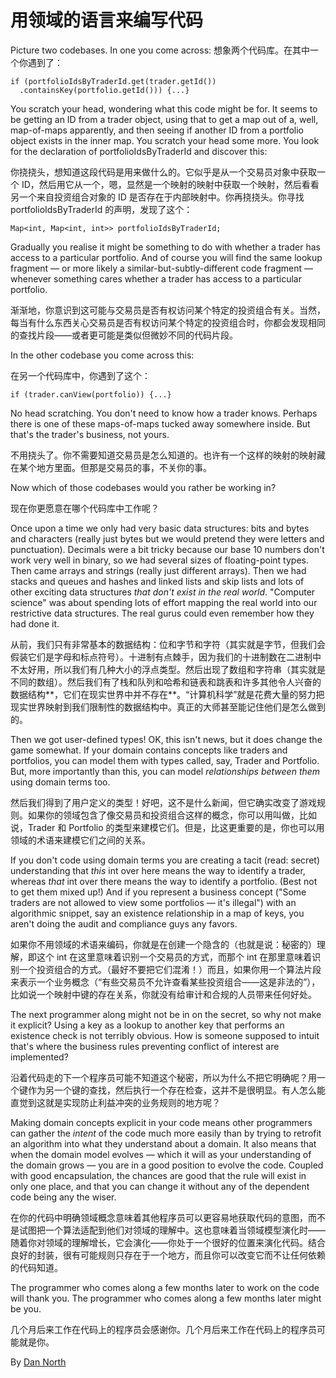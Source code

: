 # 用领域的语言来编写代码

Picture two codebases. In one you come across:
想象两个代码库。在其中一个你遇到了：

```
if (portfolioIdsByTraderId.get(trader.getId())
  .containsKey(portfolio.getId())) {...}
```
  
You scratch your head, wondering what this code might be for. It seems to be getting an ID from a trader object, using that to get a map out of a, well, map-of-maps apparently, and then seeing if another ID from a portfolio object exists in the inner map. You scratch your head some more. You look for the declaration of portfolioIdsByTraderId and discover this:

你挠挠头，想知道这段代码是用来做什么的。它似乎是从一个交易员对象中获取一个 ID，然后用它从一个，嗯，显然是一个映射的映射中获取一个映射，然后看看另一个来自投资组合对象的 ID 是否存在于内部映射中。你再挠挠头。你寻找 portfolioIdsByTraderId 的声明，发现了这个：

```
Map<int, Map<int, int>> portfolioIdsByTraderId;
```

Gradually you realise it might be something to do with whether a trader has access to a particular portfolio. And of course you will find the same lookup fragment — or more likely a similar-but-subtly-different code fragment — whenever something cares whether a trader has access to a particular portfolio.

渐渐地，你意识到这可能与交易员是否有权访问某个特定的投资组合有关。当然，每当有什么东西关心交易员是否有权访问某个特定的投资组合时，你都会发现相同的查找片段——或者更可能是类似但微妙不同的代码片段。

In the other codebase you come across this:

在另一个代码库中，你遇到了这个：

```
if (trader.canView(portfolio)) {...}
```

No head scratching. You don't need to know how a trader knows. Perhaps there is one of these maps-of-maps tucked away somewhere inside. But that's the trader's business, not yours.

不用挠头了。你不需要知道交易员是怎么知道的。也许有一个这样的映射的映射藏在某个地方里面。但那是交易员的事，不关你的事。

Now which of those codebases would you rather be working in?

现在你更愿意在哪个代码库中工作呢？

Once upon a time we only had very basic data structures: bits and bytes and characters (really just bytes but we would pretend they were letters and punctuation). Decimals were a bit tricky because our base 10 numbers don't work very well in binary, so we had several sizes of floating-point types. Then came arrays and strings (really just different arrays). Then we had stacks and queues and hashes and linked lists and skip lists and lots of other exciting data structures *that don't exist in the real world*. "Computer science" was about spending lots of effort mapping the real world into our restrictive data structures. The real gurus could even remember how they had done it.

从前，我们只有非常基本的数据结构：位和字节和字符（其实就是字节，但我们会假装它们是字母和标点符号）。十进制有点棘手，因为我们的十进制数在二进制中不太好用，所以我们有几种大小的浮点类型。然后出现了数组和字符串（其实就是不同的数组）。然后我们有了栈和队列和哈希和链表和跳表和许多其他令人兴奋的数据结构**，它们在现实世界中并不存在**。“计算机科学”就是花费大量的努力把现实世界映射到我们限制性的数据结构中。真正的大师甚至能记住他们是怎么做到的。

Then we got user-defined types! OK, this isn't news, but it does change the game somewhat. If your domain contains concepts like traders and portfolios, you can model them with types called, say, Trader and Portfolio. But, more importantly than this, you can model *relationships between them* using domain terms too.

然后我们得到了用户定义的类型！好吧，这不是什么新闻，但它确实改变了游戏规则。如果你的领域包含了像交易员和投资组合这样的概念，你可以用叫做，比如说，Trader 和 Portfolio 的类型来建模它们。但是，比这更重要的是，你也可以用领域的术语来建模它们之间的关系。

If you don't code using domain terms you are creating a tacit (read: secret) understanding that *this* int over here means the way to identify a trader, whereas *that* int over there means the way to identify a portfolio. (Best not to get them mixed up!) And if you represent a business concept ("Some traders are not allowed to view some portfolios — it's illegal") with an algorithmic snippet, say an existence relationship in a map of keys, you aren't doing the audit and compliance guys any favors.

如果你不用领域的术语来编码，你就是在创建一个隐含的（也就是说：秘密的）理解，即这个 int 在这里意味着识别一个交易员的方式，而那个 int 在那里意味着识别一个投资组合的方式。（最好不要把它们混淆！）而且，如果你用一个算法片段来表示一个业务概念（“有些交易员不允许查看某些投资组合——这是非法的”），比如说一个映射中键的存在关系，你就没有给审计和合规的人员带来任何好处。

The next programmer along might not be in on the secret, so why not make it explicit? Using a key as a lookup to another key that performs an existence check is not terribly obvious. How is someone supposed to intuit that's where the business rules preventing conflict of interest are implemented?

沿着代码走的下一个程序员可能不知道这个秘密，所以为什么不把它明确呢？用一个键作为另一个键的查找，然后执行一个存在检查，这并不是很明显。有人怎么能直觉到这就是实现防止利益冲突的业务规则的地方呢？

Making domain concepts explicit in your code means other programmers can gather the *intent* of the code much more easily than by trying to retrofit an algorithm into what they understand about a domain. It also means that when the domain model evolves — which it will as your understanding of the domain grows — you are in a good position to evolve the code. Coupled with good encapsulation, the chances are good that the rule will exist in only one place, and that you can change it without any of the dependent code being any the wiser.

在你的代码中明确领域概念意味着其他程序员可以更容易地获取代码的意图，而不是试图把一个算法适配到他们对领域的理解中。这也意味着当领域模型演化时——随着你对领域的理解增长，它会演化——你处于一个很好的位置来演化代码。结合良好的封装，很有可能规则只存在于一个地方，而且你可以改变它而不让任何依赖的代码知道。

The programmer who comes along a few months later to work on the code will thank you. The programmer who comes along a few months later might be you.

几个月后来工作在代码上的程序员会感谢你。几个月后来工作在代码上的程序员可能就是你。

By [Dan North](http://programmer.97things.oreilly.com/wiki/index.php/Dan_North)